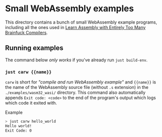 # Small WebAssembly examples

This directory contains a bunch of small WebAssembly example programs, including all the ones used in [Learn Assembly with Entirely Too Many Brainfuck Compilers]().

## Running examples

The command below _only works_ if you've already run `just build-env`.

### `just carw {{name}}`

`carw` is short for *"compile and run WebAssembly example"* and `{{name}}` is the name of the WebAssembly source file (without `.s` extension) in the `./examples/wasm32_wasi/` directory. This command also automatically appends `Exit code: <code>` to the end of the program's output which logs which code it exited with.

Example

```sh
> just carw hello_world
Hello world!
Exit Code: 0
```
